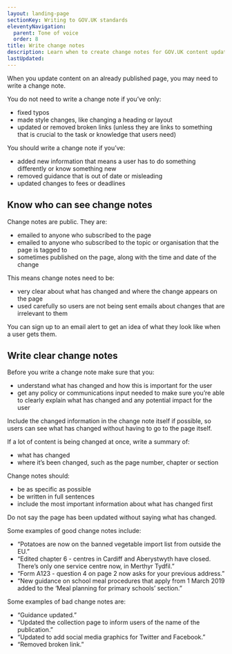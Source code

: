 ```yaml
---
layout: landing-page
sectionKey: Writing to GOV.UK standards
eleventyNavigation:
  parent: Tone of voice
  order: 8
title: Write change notes
description: Learn when to create change notes for GOV.UK content updates and how to write effective change notes.
lastUpdated:
---
```

When you update content on an already published page, you may need to write a change note.

You do not need to write a change note if you’ve only:

- fixed typos
- made style changes, like changing a heading or layout
- updated or removed broken links (unless they are links to something that is crucial to the task or knowledge that users need)

You should write a change note if you’ve:

- added new information that means a user has to do something differently or know something new
- removed guidance that is out of date or misleading
- updated changes to fees or deadlines

## Know who can see change notes

Change notes are public. They are:

- emailed to anyone who subscribed to the page
- emailed to anyone who subscribed to the topic or organisation that the page is tagged to
- sometimes published on the page, along with the time and date of the change

This means change notes need to be:

- very clear about what has changed and where the change appears on the page
- used carefully so users are not being sent emails about changes that are irrelevant to them

You can sign up to an email alert to get an idea of what they look like when a user gets them.

## Write clear change notes

Before you write a change note make sure that you:

- understand what has changed and how this is important for the user
- get any policy or communications input needed to make sure you’re able to clearly explain what has changed and any potential impact for the user

Include the changed information in the change note itself if possible, so users can see what has changed without having to go to the page itself.

If a lot of content is being changed at once, write a summary of:

- what has changed
- where it’s been changed, such as the page number, chapter or section

Change notes should:

- be as specific as possible
- be written in full sentences
- include the most important information about what has changed first

Do not say the page has been updated without saying what has changed.

Some examples of good change notes include:

- “Potatoes are now on the banned vegetable import list from outside the EU.”
- “Edited chapter 6 - centres in Cardiff and Aberystwyth have closed. There’s only one service centre now, in Merthyr Tydfil.”
- “Form A123 - question 4 on page 2 now asks for your previous address.”
- “New guidance on school meal procedures that apply from 1 March 2019 added to the ‘Meal planning for primary schools’ section.”

Some examples of bad change notes are:

- “Guidance updated.”
- “Updated the collection page to inform users of the name of the publication.”
- “Updated to add social media graphics for Twitter and Facebook.”
- “Removed broken link.”
